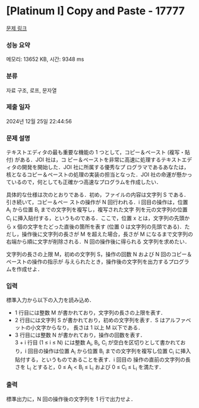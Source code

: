 # [Platinum I] Copy and Paste - 17777 

[문제 링크](https://www.acmicpc.net/problem/17777) 

### 성능 요약

메모리: 13652 KB, 시간: 9348 ms

### 분류

자료 구조, 로프, 문자열

### 제출 일자

2024년 12월 25일 22:44:56

### 문제 설명

<p>テキストエディタの最も重要な機能の 1 つとして，コピー＆ペースト (複写・貼付) がある．JOI 社は，コ ピー＆ペーストを非常に高速に処理するテキストエディタの開発を開始した．JOI 社に所属する優秀なプ ログラマであるあなたは，核となるコピー＆ペーストの処理の実装の担当となった．JOI 社の命運が懸かっ ているので，何としても正確かつ高速なプログラムを作成したい．</p>

<p>具体的な仕様は次のとおりである．初め，ファイルの内容は文字列 S である．引き続いて，コピー＆ペー ストの操作が N 回行われる．i 回目の操作は，位置 A<sub>i</sub> から位置 B<sub>i</sub> までの文字列を複写し，複写された文字 列を元の文字列の位置 C<sub>i</sub> に挿入貼付する，というものである．ここで，位置 x とは，文字列の先頭から x 個の文字をたどった直後の箇所を表す (位置 0 は文字列の先頭である)．ただし，操作後に文字列の長さが M を超えた場合，長さが M になるまで文字列の右端から順に文字が削除される．N 回の操作後に得られる 文字列を求めたい．</p>

<p>文字列の長さの上限 M，初めの文字列 S，操作の回数 N および N 回のコピー＆ペーストの操作の指示が 与えられたとき，操作後の文字列を出力するプログラムを作成せよ．</p>

### 입력 

 <p>標準入力から以下の入力を読み込め．</p>

<ul>
	<li>1 行目には整数 M が書かれており，文字列の長さの上限を表す．</li>
	<li>2 行目には文字列 S が書かれており，初めの文字列を表す．S はアルファベットの小文字からなり， 長さは 1 以上 M 以下である．</li>
	<li>3 行目には整数 N が書かれており，操作の回数を表す．<br>
	3 + i 行目 (1 ≤ i ≤ N) には整数 A<sub>i</sub>, B<sub>i</sub>, C<sub>i</sub> が空白を区切りとして書かれており，i 回目の操作は位置 A<sub>i</sub> から位置 B<sub>i</sub> までの文字列を複写し位置 C<sub>i</sub> に挿入貼付する，というものであることを表す．i 回目の 操作の直前の文字列の長さを L<sub>i</sub> とすると，0 ≤ A<sub>i</sub> < B<sub>i</sub> ≤ L<sub>i</sub> および 0 ≤ C<sub>i</sub> ≤ L<sub>i</sub> を満たす．</li>
</ul>

### 출력 

 <p>標準出力に，N 回の操作後の文字列を 1 行で出力せよ．</p>

